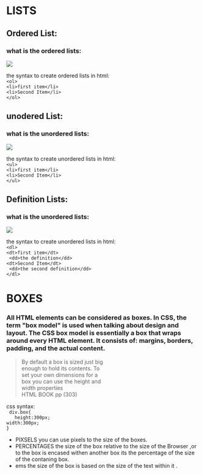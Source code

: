 # LISTS 
## Ordered List:
### what is the ordered lists:

![](https://th.bing.com/th/id/R56dfcbf23cc678f0037ec6f8a81de4f4?rik=1cc%2bOnDR%2fC6OQw&pid=ImgRaw)

the syntax to create ordered lists in html: <br>
``` <ol> ```<br>
``` <li>first item</li> ```<br>
``` <li>Second Item</li> ```<br>
``` </ol> ```<br>


## unodered List:
### what is the unordered lists:

![](https://th.bing.com/th/id/Rc83b852016a5b7554fdb5f80e779f02a?rik=iJwa%2fVa9uLY0Xg&riu=http%3a%2f%2fwww.corelangs.com%2fhtml%2ftags%2fimg%2funordered-list.png&ehk=lETZ5AwSLfXLyRLec5FtaX2hY1Nq5y9IjtjOAmO6MG4%3d&risl=&pid=ImgRaw)

the syntax to create unordered lists in html: <br>
``` <ul> ```<br>
``` <li>first item</li> ```<br>
``` <li>Second Item</li> ```<br>
``` </ul> ```<br>

## Definition Lists:

### what is the unordered lists:

![](https://2.bp.blogspot.com/-Yos51mUOFY0/UEhrzI4PczI/AAAAAAAAAt4/cfU6Yc1e-Ss/s1600/definition_lists.jpg)

the syntax to create unordered lists in html: <br>
``` <dl> ```<br>
``` <dt>first item</dt> ```<br>
``` <dd>the definition</dd>```<br>
``` <dt>Second Item</dt> ```<br>
``` <dd>the second definition</dd>```<br>
``` </dl> ```<br>
# BOXES
### All HTML elements can be considered as boxes. In CSS, the term "box model" is used when talking about design and layout. The CSS box model is essentially a box that wraps around every HTML element. It consists of: margins, borders, padding, and the actual content.

>By default a box is sized just big <br>
>enough to hold its contents. To <br>
>set your own dimensions for a <br>
>box you can use the height and <br>
>width properties<br>
>HTML BOOK pp (303)

 css syntax:<br>
  ``` div.box{```<br>
```   height:300px;```<br>
    ```width:300px;```<br>
  ```}```<br>
- PIXSELS you can use pixels to the size of the boxes.
- PERCENTAGES the size of the box relative to the size of the Browser ,or to the box is encased withen another box its the percentage of the size of the contaning box.
- ems the size of the box is based on the size of the text within it .